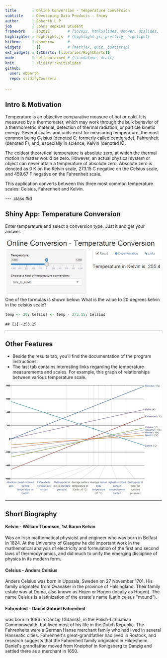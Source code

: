 ```yaml
---
title       : Online Conversion - Temperature Conversion
subtitle    : Developing Data Products - Shiny
author      : Ebberth L P
job         : Johns Hopkins Student
framework   : io2012        # {io2012, html5slides, shower, dzslides, ...}
highlighter : highlight.js  # {highlight.js, prettify, highlight}
hitheme     : tomorrow      # 
widgets     : []            # {mathjax, quiz, bootstrap}
ext_widgets : {rCharts: [libraries/HighCharts]}
mode        : selfcontained # {standalone, draft}
knit        : slidify::knit2slides
github:
  user: ebberth
  repo: slidifyCoursera

---
```


## Intro & Motivation

Temperature is an objective comparative measure of hot or cold. It is measured by a thermometer, which may work through the bulk behavior of a thermometric material, detection of thermal radiation, or particle kinetic energy. Several scales and units exist for measuring temperature, the most common being Celsius (denoted C; formerly called centigrade), Fahrenheit (denoted F), and, especially in science, Kelvin (denoted K).

The coldest theoretical temperature is absolute zero, at which the thermal motion in matter would be zero. However, an actual physical system or object can never attain a temperature of absolute zero. Absolute zero is denoted as 0 K on the Kelvin scale, 273.15 C negative on the Celsius scale, and 459.67 F negative on the Fahrenheit scale.

This application converts between this three most common temperature scales: Celsius, Fahrenheit and Kelvin. 

--- .class #id 

## Shiny App: Temperature Conversion

Enter temperature and select a conversion type. Just it and get your answer.
<div style='text-align: center;'>
    <img src='assets/img/Snap1.jpg' />
</div> 
One of the formulas is shown below: What is the value to 20 degrees kelvin in the celsius scale?

```r
temp <- 20; Celsius <- temp - 273.15; Celsius
```

```
## [1] -253.15
```

---

## Other Features

* Beside the results tab, you'll find the documentation of the program instructions.
* The last tab contains interesting links regarding the temperature measurements and scales. For example, this graph of relationships between various temperature scale.

<div style='text-align: center;'>
    <img width=560px src='assets/img/Snap2.jpg' />
</div> 

---

## Short Biography

#### Kelvin - William Thomson, 1st Baron Kelvin
Was an Irish mathematical physicist and engineer who was born in Belfast in 1824. At the University of Glasgow he did important work in the mathematical analysis of electricity and formulation of the first and second laws of thermodynamics, and did much to unify the emerging discipline of physics in its modern form.

#### Celsius - Anders Celsius
Anders Celsius was born in Uppsala, Sweden on 27 November 1701. His family originated from Ovanaker in the province of Halsingland. Their family estate was at Doma, also known as Hojen or Hogen (locally as Hogen). The name Celsius is a latinization of the estate's name (Latin celsus "mound").

#### Fahrenheit - Daniel Gabriel Fahrenheit
was born in 1686 in Danzig (Gdansk), in the Polish-Lithuanian Commonwealth, but lived most of his life in the Dutch Republic. The Fahrenheits were a German Hanse merchant family who had lived in several Hanseatic cities. Fahrenheit's great-grandfather had lived in Rostock, and research suggests that the Fahrenheit family originated in Hildesheim. Daniel's grandfather moved from Kneiphof in Konigsberg to Danzig and settled there as a merchant in 1650. 

